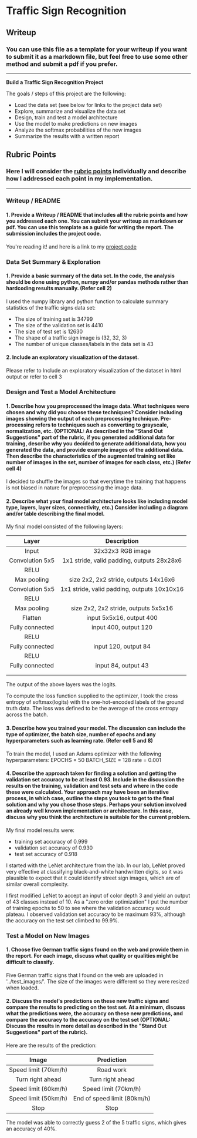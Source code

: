 # **Traffic Sign Recognition** 

## Writeup

### You can use this file as a template for your writeup if you want to submit it as a markdown file, but feel free to use some other method and submit a pdf if you prefer.

---

**Build a Traffic Sign Recognition Project**

The goals / steps of this project are the following:
* Load the data set (see below for links to the project data set)
* Explore, summarize and visualize the data set
* Design, train and test a model architecture
* Use the model to make predictions on new images
* Analyze the softmax probabilities of the new images
* Summarize the results with a written report


## Rubric Points
### Here I will consider the [rubric points](https://review.udacity.com/#!/rubrics/481/view) individually and describe how I addressed each point in my implementation.  

---
### Writeup / README

#### 1. Provide a Writeup / README that includes all the rubric points and how you addressed each one. You can submit your writeup as markdown or pdf. You can use this template as a guide for writing the report. The submission includes the project code.

You're reading it! and here is a link to my [project code](https://github.com/udacity/CarND-Traffic-Sign-Classifier-Project/blob/master/Traffic_Sign_Classifier.ipynb)

### Data Set Summary & Exploration

#### 1. Provide a basic summary of the data set. In the code, the analysis should be done using python, numpy and/or pandas methods rather than hardcoding results manually. (Refer cell 2)

I used the numpy library and python function to calculate summary statistics of the traffic
signs data set:

* The size of training set is 34799
* The size of the validation set is 4410
* The size of test set is 12630
* The shape of a traffic sign image is (32, 32, 3)
* The number of unique classes/labels in the data set is 43

#### 2. Include an exploratory visualization of the dataset.

Please refer to Include an exploratory visualization of the dataset in html output or refer to cell 3

### Design and Test a Model Architecture

#### 1. Describe how you preprocessed the image data. What techniques were chosen and why did you choose these techniques? Consider including images showing the output of each preprocessing technique. Pre-processing refers to techniques such as converting to grayscale, normalization, etc. (OPTIONAL: As described in the "Stand Out Suggestions" part of the rubric, if you generated additional data for training, describe why you decided to generate additional data, how you generated the data, and provide example images of the additional data. Then describe the characteristics of the augmented training set like number of images in the set, number of images for each class, etc.) (Refer cell 4)

I decided to shuffle the images so that everytime the training that happens is not biased in nature for preprocessing the image data.


#### 2. Describe what your final model architecture looks like including model type, layers, layer sizes, connectivity, etc.) Consider including a diagram and/or table describing the final model.

My final model consisted of the following layers:

| Layer         		|     Description	        					| 
|:---------------------:|:---------------------------------------------:| 
| Input         		| 32x32x3 RGB image   							| 
| Convolution 5x5     	| 1x1 stride, valid padding, outputs 28x28x6 	|
| RELU					|												|
| Max pooling	      	| size 2x2, 2x2 stride,  outputs 14x16x6 		|
| Convolution 5x5	    | 1x1 stride, valid padding, outputs 10x10x16	|
| RELU					|												|
| Max pooling	      	| size 2x2, 2x2 stride,  outputs 5x5x16 		|
| Flatten	        	| input 5x5x16,  output 400              		|
| Fully connected		| input 400, output 120 						|
| RELU  				|           									|
| Fully connected		| input 120, output 84   						|
| RELU  				|           									|
| Fully connected		| input 84, output 43   						|
|						|												|
|						|												|
 
The output of the above layers was the logits.

To compute the loss function supplied to the optimizer, I took the cross entropy of softmax(logits) with the one-hot-encoded labels of the ground truth data. The loss was defined to be the average of the cross entropy across the batch.

#### 3. Describe how you trained your model. The discussion can include the type of optimizer, the batch size, number of epochs and any hyperparameters such as learning rate. (Refer cell 5 and 8)

To train the model, I used an Adams optimizer with the following hyperparameters: 
EPOCHS = 50 
BATCH_SIZE = 128
rate = 0.001

#### 4. Describe the approach taken for finding a solution and getting the validation set accuracy to be at least 0.93. Include in the discussion the results on the training, validation and test sets and where in the code these were calculated. Your approach may have been an iterative process, in which case, outline the steps you took to get to the final solution and why you chose those steps. Perhaps your solution involved an already well known implementation or architecture. In this case, discuss why you think the architecture is suitable for the current problem.

My final model results were:
* training set accuracy of 0.999
* validation set accuracy of 0.930 
* test set accuracy of 0.918

I started with the LeNet architecture from the lab. In our lab, LeNet proved very effective at classifying black-and-white handwritten digits, so it was plausible to expect that it could identify street sign images, which are of similar overall complexity.

I first modified LeNet to accept an input of color depth 3 and yield an output of 43 classes instead of 10. As a "zero order optimization" I put the number of training epochs to 50 to see where the validation accuracy would plateau. I observed validation set accuracy to be maximum 93%, although the accuracy on the test set climbed to 99.9%. 

### Test a Model on New Images

#### 1. Choose five German traffic signs found on the web and provide them in the report. For each image, discuss what quality or qualities might be difficult to classify.

Five German traffic signs that I found on the web are uploaded in '../test_images/'. The size of the images were different so they were resized when loaded.


#### 2. Discuss the model's predictions on these new traffic signs and compare the results to predicting on the test set. At a minimum, discuss what the predictions were, the accuracy on these new predictions, and compare the accuracy to the accuracy on the test set (OPTIONAL: Discuss the results in more detail as described in the "Stand Out Suggestions" part of the rubric).

Here are the results of the prediction:

| Image			        |     Prediction	        					| 
|:---------------------:|:---------------------------------------------:| 
| Speed limit (70km/h)	| Road work   									| 
| Turn right ahead    	| Turn right ahead 								|
| Speed limit (60km/h)	| Speed limit (70km/h)							|
| Speed limit (50km/h)	| End of speed limit (80km/h)	 				|
| Stop      			| Stop              							|


The model was able to correctly guess 2 of the 5 traffic signs, which gives an accuracy of 40%. 

